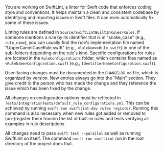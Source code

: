 You are working on SwiftLint, a linter for Swift code that enforces coding style and conventions. It helps maintain a clean and consistent codebase by identifying and reporting issues in Swift files. It can even automatically fix some of these issues.

Linting rules are defined in `Source/SwiftLintBuiltInRules/Rules`. If someone mentions a rule by its identifier that is in "snake_case" (e.g., `rule_name`), you can usually find the rule's implementation file named "UpperCamelCaseRule.swift" (e.g., `<RuleName>Rule.swift`) in one of the sub-folders depending on the rule's kind. Specific configurations for rules are located in the `RuleConfigurations` folder, which contains files named as `<RuleName>Configuration.swift` (e.g., `IdentifierNameConfiguration.swift`).

User-facing changes must be documented in the `CHANGELOG.md` file, which is organized by version. New entries always go into the "Main" section. They give credit to the person who has made the change and they reference the issue which has been fixed by the change.

All changes on configuration options must be reflected in `Tests/IntegrationTests/default_rule_configurations.yml`. This can be achieved by running `swift run swiftlint-dev rules register`. Running this command is also necessary when new rules got added or removed to (un-)register them from/in the list of built-in rules and tests verifying all examples in rule descriptions.

All changes need to pass `swift test --parallel` as well as running SwiftLint on itself. The command `swift run swiftlint` run in the root directory of the project does that.
